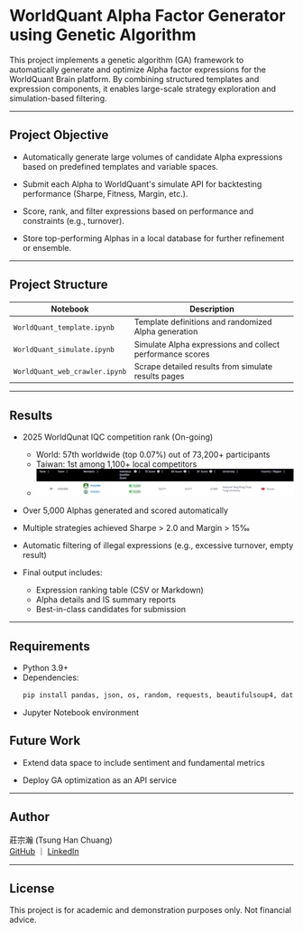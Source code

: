 # WorldQuant Alpha Factor Generator using Genetic Algorithm  

This project implements a genetic algorithm (GA) framework to automatically generate and optimize Alpha factor expressions for the WorldQuant Brain platform. By combining structured templates and expression components, it enables large-scale strategy exploration and simulation-based filtering.  

---

## Project Objective  

- Automatically generate large volumes of candidate Alpha expressions based on predefined templates and variable spaces.
  
- Submit each Alpha to WorldQuant's simulate API for backtesting performance (Sharpe, Fitness, Margin, etc.).  

- Score, rank, and filter expressions based on performance and constraints (e.g., turnover).  

- Store top-performing Alphas in a local database for further refinement or ensemble.  

---

## Project Structure  


| Notebook                    | Description                                                | 
|-----------------------------|------------------------------------------------------------|
| `WorldQuant_template.ipynb` | Template definitions and randomized Alpha generation       |
| `WorldQuant_simulate.ipynb` | Simulate Alpha expressions and collect performance scores  |
| `WorldQuant_web_crawler.ipynb` | Scrape detailed results from simulate results pages     | 

---

## Results  
- 2025 WorldQunat IQC competition rank (On-going)
  - World: 57th worldwide (top 0.07%) out of 73,200+ participants
  - Taiwan: 1st among 1,100+ local competitors
  - ![IQC 排名證明](https://raw.githubusercontent.com/CTHQuant/projects/main/assets/iqc_ranking.png)
    
- Over 5,000 Alphas generated and scored automatically  

- Multiple strategies achieved Sharpe > 2.0 and Margin > 15‰  

- Automatic filtering of illegal expressions (e.g., excessive turnover, empty result)  

- Final output includes:  
  - Expression ranking table (CSV or Markdown)  
  - Alpha details and IS summary reports  
  - Best-in-class candidates for submission  

---

## Requirements  

- Python 3.9+
- Dependencies:
  ```bash
  pip install pandas, json, os, random, requests, beautifulsoup4, datetime
- Jupyter Notebook environment

## Future Work  

- Extend data space to include sentiment and fundamental metrics  

- Deploy GA optimization as an API service  

---

## Author

莊宗瀚 (Tsung Han Chuang)  
[GitHub](https://github.com/CTHQuant) ｜ [LinkedIn](https://linkedin.com/in/宗瀚-莊-1a8588358/)

---

## License  

This project is for academic and demonstration purposes only. Not financial advice.  
  
